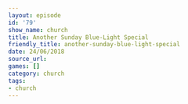 ```yaml
---
layout: episode
id: '79'
show_name: church
title: Another Sunday Blue-Light Special
friendly_title: another-sunday-blue-light-special
date: 24/06/2018
source_url: 
games: []
category: church
tags:
- church
---
```


